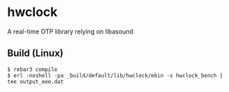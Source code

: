 hwclock
=====

A real-time OTP library relying on libasound  

Build (Linux)
-----

    $ rebar3 compile
    $ erl -noshell -pa _build/default/lib/hwclock/ebin -s hwclock_bench | tee output_eee.dat